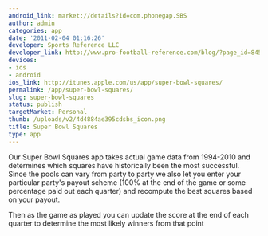 ```yaml
---
android_link: market://details?id=com.phonegap.SBS
author: admin
categories: app
date: '2011-02-04 01:16:26'
developer: Sports Reference LLC
developer_link: http://www.pro-football-reference.com/blog/?page_id=8454
devices: 
- ios
- android
ios_link: http://itunes.apple.com/us/app/super-bowl-squares/
permalink: /app/super-bowl-squares/
slug: super-bowl-squares
status: publish
targetMarket: Personal
thumb: /uploads/v2/4d4884ae395cdsbs_icon.png
title: Super Bowl Squares
type: app
---
```


Our Super Bowl Squares app takes actual game data from 1994-2010 and determines which squares have historically been the most successful. Since the pools can vary from party to party we also let you enter your particular party's payout scheme (100% at the end of the game or some percentage paid out each quarter) and recompute the best squares based on your payout.

Then as the game as played you can update the score at the end of each quarter to determine the most likely winners from that point 